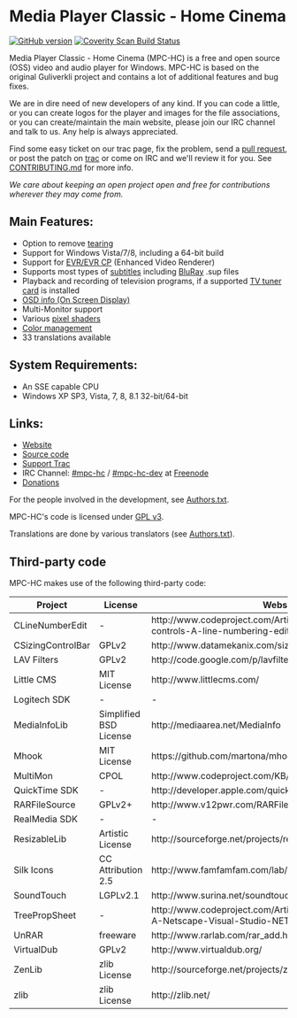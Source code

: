 # Media Player Classic - Home Cinema

[![GitHub version](https://badge.fury.io/gh/mpc-hc%2Fmpc-hc.svg)](http://badge.fury.io/gh/mpc-hc%2Fmpc-hc)
[![Coverity Scan Build Status](https://scan.coverity.com/projects/259/badge.svg)](https://scan.coverity.com/projects/259)


Media Player Classic - Home Cinema (MPC-HC) is a free and open source (OSS) video
and audio player for Windows. MPC-HC is based on the original Guliverkli project
and contains a lot of additional features and bug fixes.

We are in dire need of new developers of any kind. If you can code a little, or you can create
logos for the player and images for the file associations, or you can create/maintain the main
website, please join our IRC channel and talk to us. Any help is always appreciated.

Find some easy ticket on our trac page, fix the problem, send a [pull request](https://github.com/mpc-hc/mpc-hc/pulls),
or post the patch on [trac](https://trac.mpc-hc.org) or come on IRC and we'll review it for you.
See [CONTRIBUTING.md](/CONTRIBUTING.md) for more info.

*We care about keeping an open project open and free for contributions wherever they may come from.*


## Main Features:
* Option to remove [tearing](http://en.wikipedia.org/wiki/Screen_tearing)
* Support for Windows Vista/7/8, including a 64-bit build
* Support for [EVR/EVR CP](http://en.wikipedia.org/wiki/Media_Foundation#Enhanced_Video_Renderer) (Enhanced Video Renderer)
* Supports most types of [subtitles](http://en.wikipedia.org/wiki/Subtitle_%28captioning%29#Subtitle_formats)
  including [BluRay](http://en.wikipedia.org/wiki/Blu-ray_Disc) .sup files
* Playback and recording of television programs, if a supported
  [TV tuner card](http://en.wikipedia.org/wiki/TV_tuner_card) is installed
* [OSD info (On Screen Display)](http://en.wikipedia.org/wiki/On-screen_display)
* Multi-Monitor support
* Various [pixel shaders](http://en.wikipedia.org/wiki/Shader#Pixel_shaders)
* [Color management](http://en.wikipedia.org/wiki/Color_management)
* 33 translations available


## System Requirements:
* An SSE capable CPU
* Windows XP SP3, Vista, 7, 8, 8.1 32-bit/64-bit


## Links:
* [Website](http://mpc-hc.org)
* [Source code](https://github.com/mpc-hc)
* [Support Trac](https://trac.mpc-hc.org)
* IRC Channel: [#mpc-hc](http://webchat.freenode.net/?randomnick=1&channels=mpc-hc&prompt=1&uio=d4)
  / [#mpc-hc-dev](http://webchat.freenode.net/?randomnick=1&channels=mpc-hc-dev&prompt=1&uio=d4) at [Freenode](http://freenode.net/)
* [Donations](http://mpc-hc.org/donate/)


For the people involved in the development, see
[Authors.txt](/docs/Authors.txt).

MPC-HC's code is licensed under [GPL v3](/COPYING.txt).

Translations are done by various translators (see
[Authors.txt](/docs/Authors.txt)).


## Third-party code

MPC-HC makes use of the following third-party code:

<table>
  <thead>
    <tr>
      <th>Project</th>
      <th>License</th>
      <th>Website</th>
    </tr>
  </thead>
  <tbody>
    <tr>
      <td>CLineNumberEdit</td>
      <td>-</td>
      <td>http://www.codeproject.com/Articles/6385/Controls-in-controls-A-line-numbering-edit-box</td>
    </tr>
    <tr>
      <td>CSizingControlBar</td>
      <td>GPLv2</td>
      <td>http://www.datamekanix.com/sizecbar/</td>
    </tr>
    <tr>
      <td>LAV Filters</td>
      <td>GPLv2</td>
      <td>http://code.google.com/p/lavfilters/</td>
    </tr>
    <tr>
      <td>Little CMS</td>
      <td>MIT License</td>
      <td>http://www.littlecms.com/</td>
    </tr>
    <tr>
      <td>Logitech SDK</td>
      <td>-</td>
      <td>-</td>
    </tr>
    <tr>
      <td>MediaInfoLib</td>
      <td>Simplified BSD License</td>
      <td>http://mediaarea.net/MediaInfo</td>
    </tr>
    <tr>
      <td>Mhook</td>
      <td>MIT License</td>
      <td>https://github.com/martona/mhook</td>
    </tr>
    <tr>
      <td>MultiMon</td>
      <td>CPOL</td>
      <td>http://www.codeproject.com/KB/GDI/multimon.aspx</td>
    </tr>
    <tr>
      <td>QuickTime SDK</td>
      <td>-</td>
      <td>http://developer.apple.com/quicktime/</td>
    </tr>
    <tr>
      <td>RARFileSource</td>
      <td>GPLv2+</td>
      <td>http://www.v12pwr.com/RARFileSource/</td>
    </tr>
    <tr>
      <td>RealMedia SDK</td>
      <td>-</td>
      <td>-</td>
    </tr>
    <tr>
      <td>ResizableLib</td>
      <td>Artistic License</td>
      <td>http://sourceforge.net/projects/resizablelib/</td>
    </tr>
    <tr>
      <td>Silk Icons</td>
      <td>CC Attribution 2.5</td>
      <td>http://www.famfamfam.com/lab/icons/silk/</td>
    </tr>
    <tr>
      <td>SoundTouch</td>
      <td>LGPLv2.1</td>
      <td>http://www.surina.net/soundtouch/</td>
    </tr>
    <tr>
      <td>TreePropSheet</td>
      <td>-</td>
      <td>http://www.codeproject.com/Articles/3709/CTreePropSheet-A-Netscape-Visual-Studio-NET-like-P</td>
    </tr>
    <tr>
      <td>UnRAR</td>
      <td>freeware</td>
      <td>http://www.rarlab.com/rar_add.htm</td>
    </tr>
    <tr>
      <td>VirtualDub</td>
      <td>GPLv2</td>
      <td>http://www.virtualdub.org/</td>
    </tr>
    <tr>
      <td>ZenLib</td>
      <td>zlib License</td>
      <td>http://sourceforge.net/projects/zenlib/</td>
    </tr>
    <tr>
      <td>zlib</td>
      <td>zlib License</td>
      <td>http://zlib.net/</td>
    </tr>
  </tbody>
</table>
